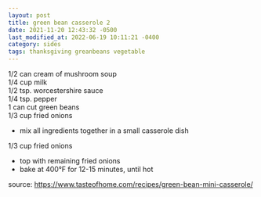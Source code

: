```yaml
---
layout: post
title: green bean casserole 2
date: 2021-11-20 12:43:32 -0500
last_modified_at: 2022-06-19 10:11:21 -0400
category: sides
tags: thanksgiving greanbeans vegetable
---
```


1/2 can cream of mushroom soup  
1/4 cup milk  
1/2 tsp. worcestershire sauce  
1/4 tsp. pepper  
1 can cut green beans  
1/3 cup fried onions  
* mix all ingredients together in a small casserole dish

1/3 cup fried onions  
* top with remaining fried onions
* bake at 400°F for 12-15 minutes, until hot

source: <https://www.tasteofhome.com/recipes/green-bean-mini-casserole/>
